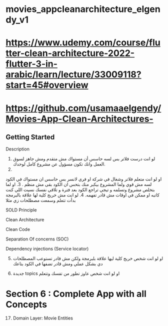 # movies_appcleanarchitecture_elgendy_v1

# https://www.udemy.com/course/flutter-clean-architecture-2022-flutter-3-in-arabic/learn/lecture/33009118?start=45#overview

# https://github.com/usamaaelgendy/Movies-App-Clean-Architectures- 

## Getting Started
Description
1. لو انت درست فلاتر بس لسه حاسس أن مستواك مش متقدم ومش جاهز لسوق العمل وانك تكون مسؤول عن مشروع كامل لوحدك.
2. 
او لو انت متعلم فلاتر وشغال في شركة او فري لانسر بس حاسس ان مستواك في الكود لسه مش قوي ولما المشروع بيكبر منك بتحس ان الكود بقى مش منظم .
3. 
او لما بتخلص مشروع وتسلمه و تيجي تراجع الكود بعد فترة و تلاقي نفسك نسيت اللي كنت كاتبه او ممكن في اوقات مش قادر تفهمه.
4. 
  لو انت مش خريج كلية لها علاقة بالبرمجة بدأت تتعلم وسمعت مصطلحات زي مثلا

SOLD Principle

Clean Architecture 

Clean Code

Separation Of concerns (SOC)

Dependency injections (Service locator)


5.  او لو انت شخص خريج كلية ليها علاقة بلبرمجة ولكن مش قادر تستوعب المصطلحات دي بشكل عملي ومش قادر تضفها في الكود بتاعك

6.  جديدة  topics  او لو انت شخص عاوز تطور من تفسك وتتعلم 

# Section 6 : Complete App with all Concepts
17. Domain Layer: Movie Entities